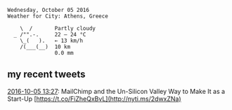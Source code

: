 ```
Wednesday, October 05 2016
Weather for City: Athens, Greece

    \  /       Partly cloudy
  _ /"".-.     22 – 24 °C     
    \_(   ).   ← 13 km/h      
    /(___(__)  10 km          
               0.0 mm         
```


## my recent tweets

[2016-10-05 13:27](https://twitter.com/vrypan/status/783659802627022848): MailChimp and the Un-Silicon Valley Way to Make It as a Start-Up [https://t.co/FiZheQxBvL](http://nyti.ms/2dwxZNa)


